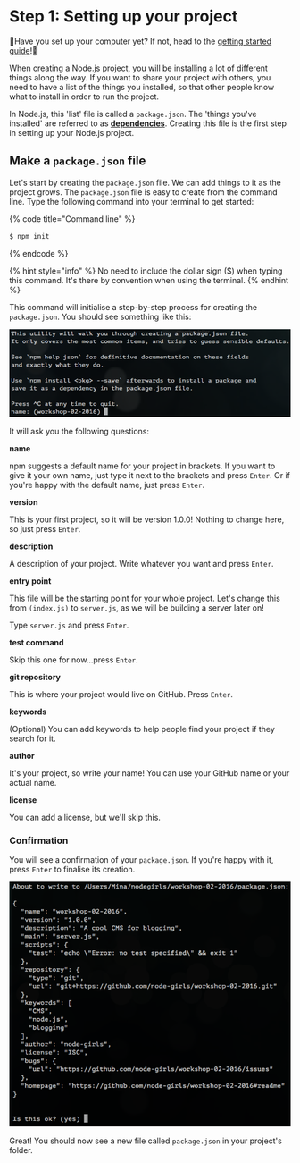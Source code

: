 # Step 1: Setting up your project

🚨Have you set up your computer yet? If not, head to the [getting started guide](getting-started.md)!🚨

  
When creating a Node.js project, you will be installing a lot of different things along the way. If you want to share your project with others, you need to have a list of the things you installed, so that other people know what to install in order to run the project.

In Node.js, this 'list' file is called a `package.json`. The 'things you've installed' are referred to as [**dependencies**](../keywords.md#dependencies). Creating this file is the first step in setting up your Node.js project.

## Make a `package.json` file

Let's start by creating the `package.json` file. We can add things to it as the project grows. The `package.json` file is easy to create from the command line. Type the following command into your terminal to get started:

{% code title="Command line" %}
```bash
$ npm init
```
{% endcode %}

{% hint style="info" %}
No need to include the dollar sign \($\) when typing this command.  It's there by convention when using the terminal.
{% endhint %}

This command will initialise a step-by-step process for creating the `package.json`. You should see something like this:

![](../../.gitbook/assets/image%20%284%29.png)

It will ask you the following questions:

**name**

npm suggests a default name for your project in brackets. If you want to give it your own name, just type it next to the brackets and press `Enter`.  Or if you're happy with the default name, just press `Enter`.

**version**

This is your first project, so it will be version 1.0.0! Nothing to change here, so just press `Enter`.

**description**

A description of your project. Write whatever you want and press `Enter`.

**entry point**

This file will be the starting point for your whole project.  Let's change this from `(index.js)` to `server.js`, as we will be building a server later on!

Type `server.js` and press `Enter`.

**test command**

Skip this one for now...press `Enter`.

**git repository**

This is where your project would live on GitHub. Press `Enter`.

**keywords**

\(Optional\) You can add keywords to help people find your project if they search for it.

**author**

It's your project, so write your name! You can use your GitHub name or your actual name.

**license**

You can add a license, but we'll skip this.

### Confirmation

You will see a confirmation of your `package.json`. If you're happy with it, press `Enter` to finalise its creation.

![](../../.gitbook/assets/image%20%285%29.png)

Great! You should now see a new file called `package.json` in your project's folder.


